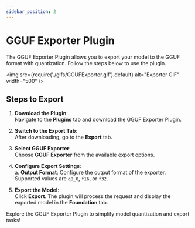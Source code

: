 ```yaml
---
sidebar_position: 2
---
```

# GGUF Exporter Plugin

The GGUF Exporter Plugin allows you to export your model to the GGUF format with quantization. Follow the steps below to use the plugin.

<img src={require('./gifs/GGUFExporter.gif').default} alt="Exporter GIF" width="500" />

## Steps to Export

1. **Download the Plugin**:  
   Navigate to the **Plugins** tab and download the GGUF Exporter Plugin.

2. **Switch to the Export Tab**:  
   After downloading, go to the **Export** tab.

3. **Select GGUF Exporter**:  
   Choose **GGUF Exporter** from the available export options.

4. **Configure Export Settings**:  
   a.  **Output Format**: Configure the output format of the exporter. Supported values are `q8_0`, `f16`, or `f32`.

5. **Export the Model**:  
   Click **Export**. The plugin will process the request and display the exported model in the **Foundation** tab.

Explore the GGUF Exporter Plugin to simplify model quantization and export tasks!
